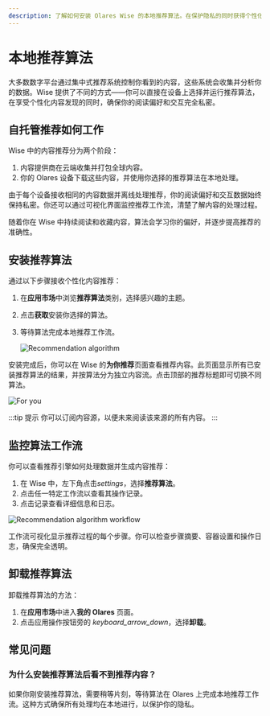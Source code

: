 ```yaml
---
description: 了解如何安装 Olares Wise 的本地推荐算法。在保护隐私的同时获得个性化内容推荐，监控和管理推荐工作流程。
---
```

# 本地推荐算法
大多数数字平台通过集中式推荐系统控制你看到的内容，这些系统会收集并分析你的数据。Wise 提供了不同的方式——你可以直接在设备上选择并运行推荐算法，在享受个性化内容发现的同时，确保你的阅读偏好和交互完全私密。
## 自托管推荐如何工作
Wise 中的内容推荐分为两个阶段：

1. 内容提供商在云端收集并打包全球内容。
2. 你的 Olares 设备下载这些内容，并使用你选择的推荐算法在本地处理。

由于每个设备接收相同的内容数据并离线处理推荐，你的阅读偏好和交互数据始终保持私密。你还可以通过可视化界面监控推荐工作流，清楚了解内容的处理过程。

随着你在 Wise 中持续阅读和收藏内容，算法会学习你的偏好，并逐步提高推荐的准确性。

## 安装推荐算法

通过以下步骤接收个性化内容推荐：

1. 在**应用市场**中浏览**推荐算法**类别，选择感兴趣的主题。
2. 点击**获取**安装你选择的算法。
3. 等待算法完成本地推荐工作流。

   ![Recommendation algorithm](/images/manual/tasks/install-recommendation.png#bordered)

安装完成后，你可以在 Wise 的**为你推荐**页面查看推荐内容。此页面显示所有已安装推荐算法的结果，并按算法分为独立内容流。点击顶部的推荐标题即可切换不同算法。

![For you](/images/manual/tasks/for-you.png#bordered)

:::tip 提示
你可以订阅内容源，以便未来阅读该来源的所有内容。
:::

## 监控算法工作流
你可以查看推荐引擎如何处理数据并生成内容推荐：

1. 在 Wise 中，左下角点击<i class="material-symbols-outlined">settings</i>，选择**推荐算法**。
2. 点击任一特定工作流以查看其操作记录。
3. 点击记录查看详细信息和日志。

![Recommendation algorithm workflow](/images/manual/tasks/recommendation-algorithm-workflow.png#bordered)

工作流可视化显示推荐过程的每个步骤。你可以检查步骤摘要、容器设置和操作日志，确保完全透明。

## 卸载推荐算法
卸载推荐算法的方法：

1. 在**应用市场**中进入**我的 Olares** 页面。
2. 点击应用操作按钮旁的 <i class="material-symbols-outlined">keyboard_arrow_down</i>，选择**卸载**。

## 常见问题

### 为什么安装推荐算法后看不到推荐内容？
如果你刚安装推荐算法，需要稍等片刻，等待算法在 Olares 上完成本地推荐工作流。这种方式确保所有处理均在本地进行，以保护你的隐私。